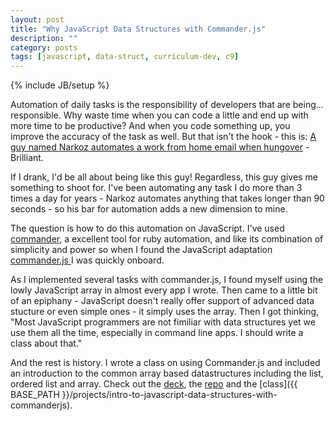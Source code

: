 ```yaml
---
layout: post
title: "Why JavaScript Data Structures with Commander.js"
description: ""
category: posts
tags: [javascript, data-struct, curriculum-dev, c9]
---
```

{% include JB/setup %}

Automation of daily tasks is the responsibility of developers that are being... responsible. Why waste time when you can code a little and end up with more time to be productive? And when you code something up, you improve the accuracy of the task as well. But that isn't the hook - this is: [A guy named Narkoz automates a work from home email when hungover](http://slides.com/ricmclaughlin/deck-11#/1) - Brilliant. 

If I drank, I'd be all about being like this guy! Regardless, this guy gives me something to shoot for. I've been automating any task I do more than 3 times a day for years - Narkoz automates anything that takes longer than 90 seconds - so his bar for automation adds a new dimension to mine.

The question is how to do this automation on JavaScript. I've used [commander](https://github.com/commander-rb/commander), a excellent tool for ruby automation, and like its combination of simplicity and power so when I found the JavaScript adaptation [commander.js ](https://github.com/tj/commander.js/) I was quickly onboard.

As I implemented several tasks with commander.js, I found myself using the lowly JavaScript array in almost every app I wrote. Then came to a little bit of an epiphany - JavaScript doesn't really offer support of advanced data stucture or even simple ones - it simply uses the array. Then I got thinking, "Most JavaScript programmers are not fimiliar with data structures yet we use them all the time, especially in command line apps. I should write a class about that."

And the rest is history. I wrote a class on using Commander.js and included an introduction to the common array based datastructures including the list, ordered list and array. Check out the [deck](http://slides.com/ricmclaughlin/deck-11#/), the [repo](https://github.com/ricmclaughlin/data_struct_commander_S1) and the [class]({{ BASE_PATH }}/projects/intro-to-javascript-data-structures-with-commanderjs).
